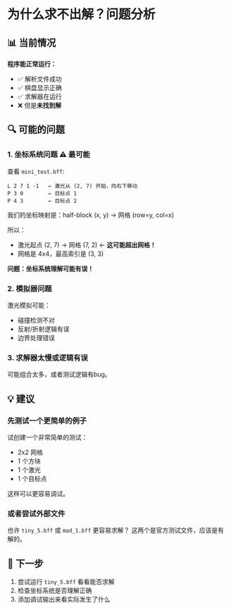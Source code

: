 # 为什么求不出解？问题分析

## 📊 当前情况

**程序能正常运行：**
- ✅ 解析文件成功
- ✅ 棋盘显示正确
- ✅ 求解器在运行
- ❌ 但是**未找到解**

## 🔍 可能的问题

### 1. **坐标系统问题** ⚠️ **最可能**

查看 `mini_test.bff`:
```
L 2 7 1 -1   ← 激光从 (2, 7) 开始，向右下移动
P 3 0        ← 目标点 1
P 4 3        ← 目标点 2
```

我们的坐标映射是：half-block (x, y) → 网格 (row=y, col=x)

所以：
- 激光起点 (2, 7) → 网格 (7, 2) ← **这可能超出网格！**
- 网格是 4x4，最高索引是 (3, 3)

**问题：坐标系统理解可能有误！**

### 2. **模拟器问题**

激光模拟可能：
- 碰撞检测不对
- 反射/折射逻辑有误
- 边界处理错误

### 3. **求解器太慢或逻辑有误**

可能组合太多，或者测试逻辑有bug。

## 💡 建议

### 先测试一个更简单的例子

试创建一个非常简单的测试：
- 2x2 网格
- 1 个方块
- 1 个激光
- 1 个目标点

这样可以更容易调试。

### 或者尝试外部文件

也许 `tiny_5.bff` 或 `mad_1.bff` 更容易求解？
这两个是官方测试文件，应该是有解的。

## 🎯 下一步

1. 尝试运行 `tiny_5.bff` 看看能否求解
2. 检查坐标系统是否理解正确
3. 添加调试输出来看实际发生了什么

